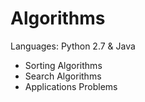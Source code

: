 Algorithms
==========
Languages: Python 2.7 & Java

* Sorting Algorithms
* Search Algorithms
* Applications Problems